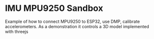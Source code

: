 # IMU MPU9250 Sandbox

Example of how to connect MPU9250 to ESP32, use DMP, calibrate accelerometers.
As a demonstration it controls a 3D model implemented with threejs